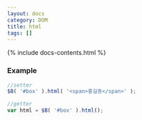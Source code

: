 ```yaml
---
layout: docs
category: DOM
title: html
tags: []
---
```


{% include docs-contents.html %}

### Example
```js
//setter
$B( '#box' ).html( '<span>홍길동</span>' );

//getter
var html = $B( '#box' ).html();
```